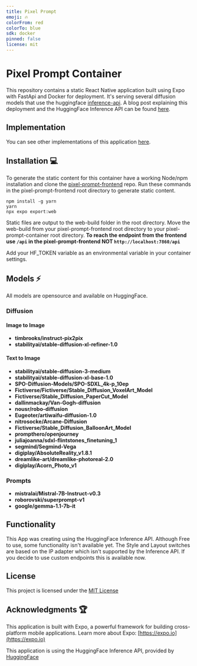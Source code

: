 ```yaml
---
title: Pixel Prompt
emoji: 🔥
colorFrom: red
colorTo: blue
sdk: docker
pinned: false
license: mit
---
```

# Pixel Prompt Container 

This repository contains a static React Native application built using Expo with FastApi and Docker for deployment.   It's serving several diffusion models that use the huggingface [inference-api](https://huggingface.co/docs/api-inference/index). A blog post explaining this deployment and the HuggingFace Inference API can be found [here](https://medium.com/@HatmanStack/cloud-bound-hugging-face-spaces-1101c569690d).

## Implementation 

You can see other implementations of this application [here](https://github.com/hatmanstack/pixel-prompt).

## Installation   💻

To generate the static content for this container have a working Node/npm installation and clone the [pixel-prompt-frontend](https://github.com/HatmanStack/pixel-prompt-frontend) repo.  Run these commands in the pixel-prompt-frontend root directory to generate static content.

```shell
npm install -g yarn
yarn
npx expo export:web
```

Static files are output to the web-build folder in the root directory. Move the web-build from your pixel-prompt-frontend root directory to your pixel-prompt-container root directory. **To reach the endpoint from the frontend use `/api` in the pixel-prompt-frontend NOT `http://localhost:7860/api`** 

Add your HF_TOKEN variable as an environmental variable in your container settings.

## Models   ⚡

All models are opensource and available on HuggingFace.

### Diffusion

#### Image to Image

- **timbrooks/instruct-pix2pix**
- **stabilityai/stable-diffusion-xl-refiner-1.0**
       
#### Text to Image

- **stabilityai/stable-diffusion-3-medium**
- **stabilityai/stable-diffusion-xl-base-1.0**
- **SPO-Diffusion-Models/SPO-SDXL_4k-p_10ep**
- **Fictiverse/Fictiverse/Stable_Diffusion_VoxelArt_Model**
- **Fictiverse/Stable_Diffusion_PaperCut_Model**
- **dallinmackay/Van-Gogh-diffusion**
- **nousr/robo-diffusion**
- **Eugeoter/artiwaifu-diffusion-1.0**
- **nitrosocke/Arcane-Diffusion**
- **Fictiverse/Stable_Diffusion_BalloonArt_Model**
- **prompthero/openjourney**
- **juliajoanna/sdxl-flintstones_finetuning_1**
- **segmind/Segmind-Vega**
- **digiplay/AbsoluteReality_v1.8.1**
- **dreamlike-art/dreamlike-photoreal-2.0**
- **digiplay/Acorn_Photo_v1**

### Prompts

- **mistralai/Mistral-7B-Instruct-v0.3**
- **roborovski/superprompt-v1**
- **google/gemma-1.1-7b-it**

## Functionality

This App was creating using the HuggingFace Inference API.  Although Free to use, some functionality isn't available yet.  The Style and Layout switches are based on the IP adapter which isn't supported by the Inference API. If you decide to use custom endpoints this is available now.

## License

This project is licensed under the [MIT License](LICENSE)

## Acknowledgments   🏆

This application is built with Expo, a powerful framework for building cross-platform mobile applications. Learn more about Expo: [https://expo.io](https://expo.io)

This application is using the HuggingFace Inference API, provided by <a href="https://huggingface.co">HuggingFace</a> 
